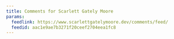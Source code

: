 ```yaml
---
title: Comments for Scarlett Gately Moore
params:
  feedlink: https://www.scarlettgatelymoore.dev/comments/feed/
  feedid: aac1e9ae7b3271f20ceef2704eea1fc8
---
```

